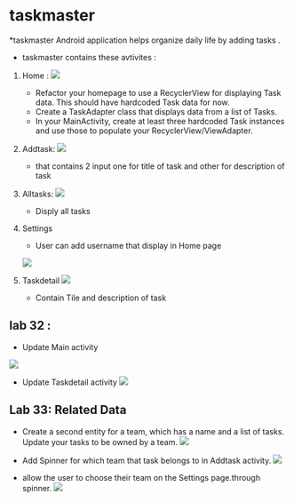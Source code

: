 # taskmaster
 
*taskmaster Android application helps organize daily life by adding tasks .

* taskmaster contains these avtivites :
1. Home :
![](./screenshots/Homapage.jpg)

   - Refactor your homepage to use a RecyclerView for displaying Task data. This should have hardcoded Task data for now.
   - Create a TaskAdapter class that displays data from a list of Tasks.
   - In your MainActivity, create at least three hardcoded Task instances and use those to populate your RecyclerView/ViewAdapter.
   
2. Addtask:
![](./screenshots/AddTask.jpg)

   - that contains 2 input one for title of task and other for description of task

3. Alltasks:
![](./screenshots/Alltasks.jpg)

   - Disply all tasks

4. Settings

   - User can add username that display in Home page

   ![](./screenshots/taskdetail.jpg)

5. Taskdetail
   ![](./screenshots/settings.jpg)
   - Contain Tile and description of task



## lab 32 :

- Update Main activity

![](./screenshots/mainaws.jpg)

- Update Taskdetail activity
![](./screenshots/awsdet.jpg)


## Lab 33: Related Data

- Create a second entity for a team, which has a name and a list of tasks. Update your tasks to be owned by a team.
![](./screenshots/lab33-1.jpg)


- Add  Spinner for which team that task belongs to in Addtask activity.
![](./screenshots/lab33-2.jpg)

- allow the user to choose their team on the Settings page.through spinner.
![](./screenshots/lab33-3.jpg)


